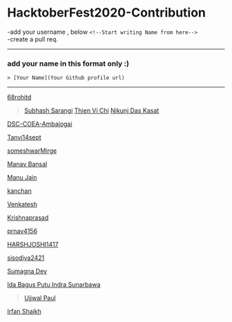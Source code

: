 <h1>HacktoberFest2020-Contribution</h1>

-add your username , below ```<!--Start writing Name from here--> ```  <br>
-create a pull req. <br>

---
### add your name in this format only :)
```
> [Your Name](Your Github profile url)
```
---

<!--Start writing Name from here-->
[68rohitd](https://github.com/68rohitd)

> [Subhash Sarangi](https://github.com/Subhash3)
> [Thien Vi Chi](https://github.com/tvc12)
> [Nikunj Das Kasat](https://github.com/nikunjdk)

[DSC-COEA-Ambajogai](https://github.com/DSC-COEA-Ambajogai)

[Tanvi14sept](https://github.com/Tanvi14sept)

[someshwarMirge](https://github.com/someshwarMirge)

[Manav Bansal](https://github.com/manavbansalcoder)

[Manu Jain](https://github.com/manu230)

[kanchan](https://github.com/kanchanswami84)

[Venkatesh](https://github.com/venkatesh1226)

[Krishnaprasad](https://github.com/Cyb3rM3rlin)

 [prnav4156](https://github.com/pranav4156)

 [HARSHJOSHI1417](https://github.com/HARSHJOSHI1417)

 [sisodiya2421](https://github.com/sisodiya2421)

[Sumagna Dey](https://github.com/sumagnadey)

[Ida Bagus Putu Indra Sunarbawa](https://github.com/Indraawagin/)

> [Ujjwal Paul](https://github.com/ujjwalpaul005)

[Irfan Shaikh](https://github.com/irfansk-22)